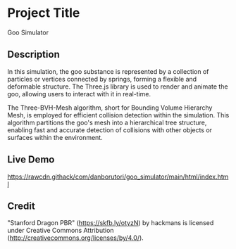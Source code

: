 # Project Title

Goo Simulator

## Description

In this simulation, the goo substance is represented by a collection of particles or vertices connected by springs, forming a flexible and deformable structure. The Three.js library is used to render and animate the goo, allowing users to interact with it in real-time.

The Three-BVH-Mesh algorithm, short for Bounding Volume Hierarchy Mesh, is employed for efficient collision detection within the simulation. This algorithm partitions the goo's mesh into a hierarchical tree structure, enabling fast and accurate detection of collisions with other objects or surfaces within the environment.

## Live Demo
https://rawcdn.githack/com/danborutori/goo_simulator/main/html/index.html

## Credit
"Stanford Dragon PBR" (https://skfb.ly/otyzN) by hackmans is licensed under Creative Commons Attribution (http://creativecommons.org/licenses/by/4.0/).